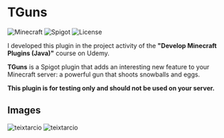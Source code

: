 # TGuns

![Minecraft](https://img.shields.io/badge/Minecraft-1.20+-brightgreen.svg)
![Spigot](https://img.shields.io/badge/Spigot-1.20.2-orange.svg)
![License](https://img.shields.io/badge/License-MIT-blue.svg)

I developed this plugin in the project activity of the **"Develop Minecraft Plugins (Java)"** course on Udemy.

**TGuns** is a Spigot plugin that adds an interesting new feature to your Minecraft server: a powerful gun that shoots snowballs and eggs.

**This plugin is for testing only and should not be used on your server.**

## Images

![teixtarcio](https://i.imgur.com/PRgNCX7.png)
![teixtarcio](https://i.imgur.com/IooxlAP.png)
